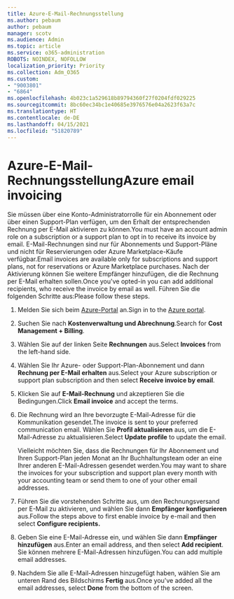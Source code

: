 ```yaml
---
title: Azure-E-Mail-Rechnungsstellung
ms.author: pebaum
author: pebaum
manager: scotv
ms.audience: Admin
ms.topic: article
ms.service: o365-administration
ROBOTS: NOINDEX, NOFOLLOW
localization_priority: Priority
ms.collection: Adm_O365
ms.custom:
- "9003801"
- "6864"
ms.openlocfilehash: 4b023c1a529618b89794360f27f0204fdf029225
ms.sourcegitcommit: 8bc60ec34bc1e40685e3976576e04a2623f63a7c
ms.translationtype: HT
ms.contentlocale: de-DE
ms.lasthandoff: 04/15/2021
ms.locfileid: "51820789"
---
```

# <a name="azure-email-invoicing"></a><span data-ttu-id="2c0ba-102">Azure-E-Mail-Rechnungsstellung</span><span class="sxs-lookup"><span data-stu-id="2c0ba-102">Azure email invoicing</span></span>

<span data-ttu-id="2c0ba-103">Sie müssen über eine Konto-Administratorrolle für ein Abonnement oder über einen Support-Plan verfügen, um den Erhalt der entsprechenden Rechnung per E-Mail aktivieren zu können.</span><span class="sxs-lookup"><span data-stu-id="2c0ba-103">You must have an account admin role on a subscription or a support plan to opt in to receive its invoice by email.</span></span> <span data-ttu-id="2c0ba-104">E-Mail-Rechnungen sind nur für Abonnements und Support-Pläne und nicht für Reservierungen oder Azure Marketplace-Käufe verfügbar.</span><span class="sxs-lookup"><span data-stu-id="2c0ba-104">Email invoices are available only for subscriptions and support plans, not for reservations or Azure Marketplace purchases.</span></span> <span data-ttu-id="2c0ba-105">Nach der Aktivierung können Sie weitere Empfänger hinzufügen, die die Rechnung per E-Mail erhalten sollen.</span><span class="sxs-lookup"><span data-stu-id="2c0ba-105">Once you've opted-in you can add additional recipients, who receive the invoice by email as well.</span></span> <span data-ttu-id="2c0ba-106">Führen Sie die folgenden Schritte aus:</span><span class="sxs-lookup"><span data-stu-id="2c0ba-106">Please follow these steps.</span></span>

1. <span data-ttu-id="2c0ba-107">Melden Sie sich beim [Azure-Portal](https://portal.azure.com/) an.</span><span class="sxs-lookup"><span data-stu-id="2c0ba-107">Sign in to the [Azure portal](https://portal.azure.com/).</span></span>
2. <span data-ttu-id="2c0ba-108">Suchen Sie nach **Kostenverwaltung und Abrechnung**.</span><span class="sxs-lookup"><span data-stu-id="2c0ba-108">Search for **Cost Management + Billing**.</span></span>
3. <span data-ttu-id="2c0ba-109">Wählen Sie auf der linken Seite **Rechnungen** aus.</span><span class="sxs-lookup"><span data-stu-id="2c0ba-109">Select **Invoices** from the left-hand side.</span></span>
4. <span data-ttu-id="2c0ba-110">Wählen Sie Ihr Azure- oder Support-Plan-Abonnement und dann **Rechnung per E-Mail erhalten** aus.</span><span class="sxs-lookup"><span data-stu-id="2c0ba-110">Select your Azure subscription or support plan subscription and then select **Receive invoice by email**.</span></span>
5. <span data-ttu-id="2c0ba-111">Klicken Sie auf **E-Mail-Rechnung** und akzeptieren Sie die Bedingungen.</span><span class="sxs-lookup"><span data-stu-id="2c0ba-111">Click **Email invoice** and accept the terms.</span></span>
6. <span data-ttu-id="2c0ba-112">Die Rechnung wird an Ihre bevorzugte E-Mail-Adresse für die Kommunikation gesendet.</span><span class="sxs-lookup"><span data-stu-id="2c0ba-112">The invoice is sent to your preferred communication email.</span></span> <span data-ttu-id="2c0ba-113">Wählen Sie **Profil aktualisieren** aus, um die E-Mail-Adresse zu aktualisieren.</span><span class="sxs-lookup"><span data-stu-id="2c0ba-113">Select **Update profile** to update the email.</span></span>  

    <span data-ttu-id="2c0ba-114">Vielleicht möchten Sie, dass die Rechnungen für Ihr Abonnement und Ihren Support-Plan jeden Monat an Ihr Buchhaltungsteam oder an eine Ihrer anderen E-Mail-Adressen gesendet werden.</span><span class="sxs-lookup"><span data-stu-id="2c0ba-114">You may want to share the invoices for your subscription and support plan every month with your accounting team or send them to one of your other email addresses.</span></span>  

7. <span data-ttu-id="2c0ba-115">Führen Sie die vorstehenden Schritte aus, um den Rechnungsversand per E-Mail zu aktivieren, und wählen Sie dann  **Empfänger konfigurieren** aus.</span><span class="sxs-lookup"><span data-stu-id="2c0ba-115">Follow the steps above to first enable invoice by e-mail and then select  **Configure recipients.**</span></span>
8. <span data-ttu-id="2c0ba-116">Geben Sie eine E-Mail-Adresse ein, und wählen Sie dann **Empfänger hinzufügen** aus.</span><span class="sxs-lookup"><span data-stu-id="2c0ba-116">Enter an email address, and then select **Add recipient**.</span></span> <span data-ttu-id="2c0ba-117">Sie können mehrere E-Mail-Adressen hinzufügen.</span><span class="sxs-lookup"><span data-stu-id="2c0ba-117">You can add multiple email addresses.</span></span>
9. <span data-ttu-id="2c0ba-118">Nachdem Sie alle E-Mail-Adressen hinzugefügt haben, wählen Sie am unteren Rand des Bildschirms **Fertig** aus.</span><span class="sxs-lookup"><span data-stu-id="2c0ba-118">Once you've added all the email addresses, select **Done** from the bottom of the screen.</span></span>
